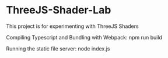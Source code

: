 # ThreeJS-Shader-Lab

This project is for experimenting with ThreeJS Shaders

Compiling Typescript and Bundling with Webpack: npm run build

Running the static file server: node index.js